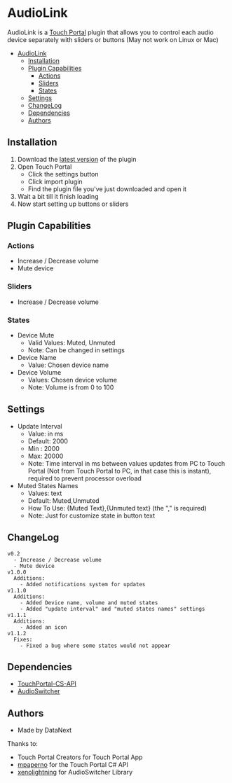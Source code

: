 # AudioLink
AudioLink is a [Touch Portal](https://www.touch-portal.com) plugin that allows you to control each audio device separately with sliders or buttons
(May not work on Linux or Mac)


- [AudioLink](#AudioLink)
  - [Installation](#installation) 
  - [Plugin Capabilities](#plugin-capabilities)
    - [Actions](#actions)
    - [Sliders](#sliders)
    - [States](#states)
  - [Settings](#settings)
  - [ChangeLog](#changelog)
  - [Dependencies](#dependencies)
  - [Authors](#authors)

## Installation
1. Download the [latest version](https://github.com/DataNext27/TouchPortal_AudioLink/releases/tag/1.1.0) of the plugin
2. Open Touch Portal
   - Click the settings button
   - Click import plugin
   - Find the plugin file you've just downloaded and open it
3. Wait a bit till it finish loading
4. Now start setting up buttons or sliders


## Plugin Capabilities
### Actions
 - Increase / Decrease volume
 - Mute device

### Sliders
 - Increase / Decrease volume
   
### States
 - Device Mute
   - Valid Values: Muted, Unmuted
   - Note: Can be changed in settings
 - Device Name
   - Value: Chosen device name 
 - Device Volume
   - Values: Chosen device volume
   - Note: Volume is from 0 to 100

## Settings
 - Update Interval
   - Value: in ms
   - Default: 2000
   - Min : 2000
   - Max: 20000
   - Note: Time interval in ms between values updates from PC to Touch Portal (Not from Touch Portal to PC, in that case this is instant), required to prevent processor overload
 - Muted States Names
   - Values: text
   - Default: Muted,Unmuted
   - How To Use: {Muted Text},{Unmuted text} (the "," is required)
   - Note: Just for customize state in button text

## ChangeLog
```
v0.2
  - Increase / Decrease volume
  - Mute device
v1.0.0
  Additions:
    - Added notifications system for updates
v1.1.0
  Additions:
    - Added Device name, volume and muted states
    - Added "update interval" and "muted states names" settings
v1.1.1
  Additions:
    - Added an icon
v1.1.2
  Fixes:
    - Fixed a bug where some states would not appear
```

## Dependencies
 - [TouchPortal-CS-API](https://github.com/mpaperno/TouchPortal-CS-API)
 - [AudioSwitcher](https://github.com/xenolightning/AudioSwitcher)

## Authors
 - Made by DataNext

Thanks to:
 - Touch Portal Creators for Touch Portal App
 - [mpaperno](https://github.com/mpaperno) for the Touch Portal C# API
 - [xenolightning](https://github.com/xenolightning) for AudioSwitcher Library
